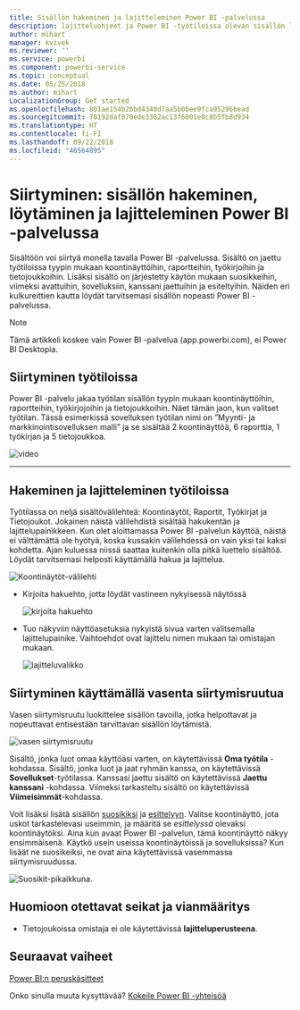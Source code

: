 ```yaml
---
title: Sisällön hakeminen ja lajitteleminen Power BI -palvelussa
description: lajitteluohjeet ja Power BI -työtiloissa olevan sisällön lajitteleminen
author: mihart
manager: kvivek
ms.reviewer: ''
ms.service: powerbi
ms.component: powerbi-service
ms.topic: conceptual
ms.date: 05/25/2018
ms.author: mihart
LocalizationGroup: Get started
ms.openlocfilehash: 801ae154b2bbd4340d7aa5b0bee9fca95296bead
ms.sourcegitcommit: 70192daf070ede3382ac13f6001e0c8b5fb8d934
ms.translationtype: HT
ms.contentlocale: fi-FI
ms.lasthandoff: 09/22/2018
ms.locfileid: "46564895"
---
```

# <a name="navigation-searching-finding-and-sorting-content-in-power-bi-service"></a>Siirtyminen: sisällön hakeminen, löytäminen ja lajitteleminen Power BI -palvelussa
Sisältöön voi siirtyä monella tavalla Power BI -palvelussa. Sisältö on jaettu työtiloissa tyypin mukaan koontinäyttöihin, raportteihin, työkirjoihin ja tietojoukkoihin.  Lisäksi sisältö on järjestetty käytön mukaan suosikkeihin, viimeksi avattuihin, sovelluksiin, kanssani jaettuihin ja esiteltyihin. Näiden eri kulkureittien kautta löydät tarvitsemasi sisällön nopeasti Power BI -palvelussa.  

>[!NOTE] 
>Tämä artikkeli koskee vain Power BI -palvelua (app.powerbi.com), ei Power BI Desktopia.

## <a name="navigation-within-workspaces"></a>Siirtyminen työtiloissa

Power BI -palvelu jakaa työtilan sisällön tyypin mukaan koontinäyttöihin, raportteihin, työkirjojoihin ja tietojoukkoihin. Näet tämän jaon, kun valitset työtilan. Tässä esimerkissä sovelluksen työtilan nimi on ”Myynti- ja markkinointisovelluksen malli” ja se sisältää 2 koontinäyttöä, 6 raporttia, 1 työkirjan ja 5 tietojoukkoa.

![video](./media/end-user-search-filter-sort/workspaces.gif)

________________________________________

## <a name="searching-and-sorting-in-workspaces"></a>Hakeminen ja lajitteleminen työtiloissa
Työtilassa on neljä sisältövälilehteä: Koontinäytöt, Raportit, Työkirjat ja Tietojoukot.  Jokainen näistä välilehdistä sisältää hakukentän ja lajittelupainikkeen.  Kun olet aloittamassa Power BI -palvelun käyttöä, näistä ei välttämättä ole hyötyä, koska kussakin välilehdessä on vain yksi tai kaksi kohdetta.  Ajan kuluessa niissä saattaa kuitenkin olla pitkä luettelo sisältöä.  Löydät tarvitsemasi helposti käyttämällä hakua ja lajittelua.

![Koontinäytöt-välilehti](./media/end-user-search-filter-sort/power-bi-search-sort2.png)

* Kirjoita hakuehto, jotta löydät vastineen nykyisessä näytössä
  
   ![kirjoita hakuehto](./media/end-user-search-filter-sort/power-bi-search2.png)
* Tuo näkyviin näyttöasetuksia nykyistä sivua varten valitsemalla lajittelupainike. Vaihtoehdot ovat lajittelu nimen mukaan tai omistajan mukaan.
  
   ![lajitteluvalikko](./media/end-user-search-filter-sort/power-bi-sort-alpha.png)

## <a name="navigation-using-the-left-navbar"></a>Siirtyminen käyttämällä vasenta siirtymisruutua
Vasen siirtymisruutu luokittelee sisällön tavoilla, jotka helpottavat ja nopeuttavat entisestään tarvittavan sisällön löytämistä.  

![vasen siirtymisruutu](./media/end-user-search-filter-sort/power-bi-newnav.png)



Sisältö, jonka luot omaa käyttöäsi varten, on käytettävissä **Oma työtila** -kohdassa. Sisältö, jonka luot ja jaat ryhmän kanssa, on käytettävissä **Sovellukset**-työtilassa. Kanssasi jaettu sisältö on käytettävissä **Jaettu kanssani** -kohdassa. Viimeksi tarkasteltu sisältö on käytettävissä **Viimeisimmät**-kohdassa.

Voit lisäksi lisätä sisällön [suosikiksi](end-user-favorite.md) ja [esittelyyn](end-user-featured.md). Valitse koontinäyttö, jota uskot tarkastelevasi useimmin, ja määritä se *esittelyssä* olevaksi koontinäytöksi. Aina kun avaat Power BI -palvelun, tämä koontinäyttö näkyy ensimmäisenä. Käytkö usein useissa koontinäytöissä ja sovelluksissa? Kun lisäät ne suosikeiksi, ne ovat aina käytettävissä vasemmassa siirtymisruudussa.

![Suosikit-pikaikkuna](./media/end-user-search-filter-sort/power-bi-favorite-flyout.png).


## <a name="considerations-and-troubleshooting"></a>Huomioon otettavat seikat ja vianmääritys
* Tietojoukoissa omistaja ei ole käytettävissä **lajitteluperusteena**.

## <a name="next-steps"></a>Seuraavat vaiheet
[Power BI:n peruskäsitteet](end-user-basic-concepts.md)

Onko sinulla muuta kysyttävää? [Kokeile Power BI -yhteisöä](http://community.powerbi.com/)